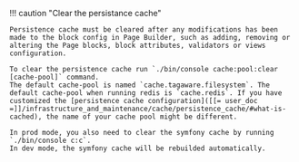 !!! caution "Clear the persistance cache"

    Persistence cache must be cleared after any modifications has been made to the block config in Page Builder, such as adding, removing or altering the Page blocks, block attributes, validators or views configuration.

    To clear the persistence cache run `./bin/console cache:pool:clear [cache-pool]` command.
    The default cache-pool is named `cache.tagaware.filesystem`. The default cache-pool when running redis is `cache.redis`. If you have customized the [persistence cache configuration]([[= user_doc =]]/infrastructure_and_maintenance/cache/persistence_cache/#what-is-cached), the name of your cache pool might be different.

    In prod mode, you also need to clear the symfony cache by running `./bin/console c:c`.
    In dev mode, the symfony cache will be rebuilded automatically.